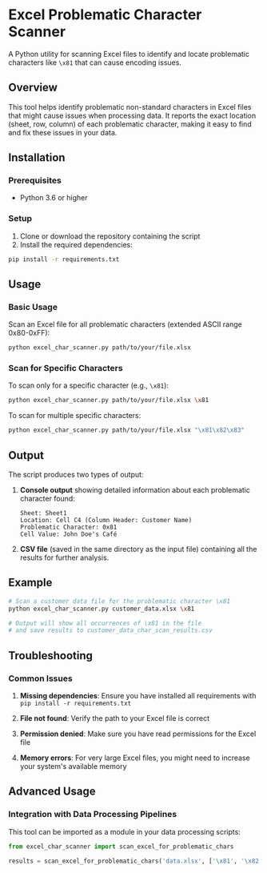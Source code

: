 # Excel Problematic Character Scanner

A Python utility for scanning Excel files to identify and locate problematic characters like `\x81` that can cause encoding issues.

## Overview

This tool helps identify problematic non-standard characters in Excel files that might cause issues when processing data. It reports the exact location (sheet, row, column) of each problematic character, making it easy to find and fix these issues in your data.

## Installation

### Prerequisites

- Python 3.6 or higher

### Setup

1. Clone or download the repository containing the script
2. Install the required dependencies:

```bash
pip install -r requirements.txt
```

## Usage

### Basic Usage

Scan an Excel file for all problematic characters (extended ASCII range 0x80-0xFF):

```bash
python excel_char_scanner.py path/to/your/file.xlsx
```

### Scan for Specific Characters

To scan only for a specific character (e.g., `\x81`):

```bash
python excel_char_scanner.py path/to/your/file.xlsx \x81
```

To scan for multiple specific characters:

```bash
python excel_char_scanner.py path/to/your/file.xlsx "\x81\x82\x83"
```

## Output

The script produces two types of output:

1. **Console output** showing detailed information about each problematic character found:
   ```
   Sheet: Sheet1
   Location: Cell C4 (Column Header: Customer Name)
   Problematic Character: 0x81
   Cell Value: John Doe's Café
   ```

2. **CSV file** (saved in the same directory as the input file) containing all the results for further analysis.

## Example

```bash
# Scan a customer data file for the problematic character \x81
python excel_char_scanner.py customer_data.xlsx \x81

# Output will show all occurrences of \x81 in the file
# and save results to customer_data_char_scan_results.csv
```

## Troubleshooting

### Common Issues

1. **Missing dependencies**: Ensure you have installed all requirements with `pip install -r requirements.txt`

2. **File not found**: Verify the path to your Excel file is correct

3. **Permission denied**: Make sure you have read permissions for the Excel file

4. **Memory errors**: For very large Excel files, you might need to increase your system's available memory

## Advanced Usage

### Integration with Data Processing Pipelines

This tool can be imported as a module in your data processing scripts:

```python
from excel_char_scanner import scan_excel_for_problematic_chars

results = scan_excel_for_problematic_chars('data.xlsx', ['\x81', '\x82'])
```
